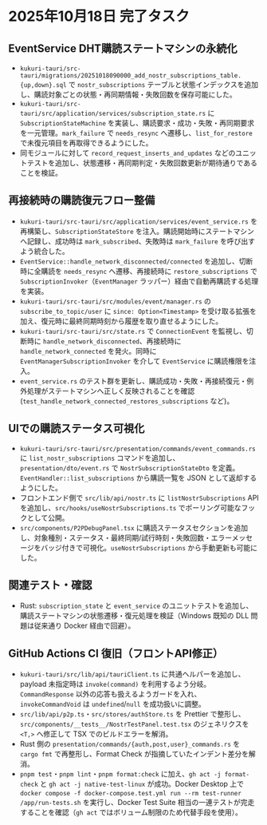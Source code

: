 # 2025年10月18日 完了タスク

## EventService DHT購読ステートマシンの永続化
- `kukuri-tauri/src-tauri/migrations/20251018090000_add_nostr_subscriptions_table.{up,down}.sql` で `nostr_subscriptions` テーブルと状態インデックスを追加し、購読対象ごとの状態・再同期情報・失敗回数を保存可能にした。
- `kukuri-tauri/src-tauri/src/application/services/subscription_state.rs` に `SubscriptionStateMachine` を実装し、購読要求・成功・失敗・再同期要求を一元管理。`mark_failure` で `needs_resync` へ遷移し、`list_for_restore` で未復元項目を再取得できるようにした。
- 同モジュールに対して `record_request_inserts_and_updates` などのユニットテストを追加し、状態遷移・再同期判定・失敗回数更新が期待通りであることを検証。

## 再接続時の購読復元フロー整備
- `kukuri-tauri/src-tauri/src/application/services/event_service.rs` を再構築し、`SubscriptionStateStore` を注入。購読開始時にステートマシンへ記録し、成功時は `mark_subscribed`、失敗時は `mark_failure` を呼び出すよう統合した。
- `EventService::handle_network_disconnected/connected` を追加し、切断時に全購読を `needs_resync` へ遷移、再接続時に `restore_subscriptions` で `SubscriptionInvoker`（`EventManager` ラッパー）経由で自動再購読する処理を実装。
- `kukuri-tauri/src-tauri/src/modules/event/manager.rs` の `subscribe_to_topic/user` に `since: Option<Timestamp>` を受け取る拡張を加え、復元時に最終同期時刻から履歴を取り直せるようにした。
- `kukuri-tauri/src-tauri/src/state.rs` で `ConnectionEvent` を監視し、切断時に `handle_network_disconnected`、再接続時に `handle_network_connected` を発火。同時に `EventManagerSubscriptionInvoker` を介して `EventService` に購読権限を注入。
- `event_service.rs` のテスト群を更新し、購読成功・失敗・再接続復元・例外処理がステートマシンへ正しく反映されることを確認 (`test_handle_network_connected_restores_subscriptions` など)。

## UIでの購読ステータス可視化
- `kukuri-tauri/src-tauri/src/presentation/commands/event_commands.rs` に `list_nostr_subscriptions` コマンドを追加し、`presentation/dto/event.rs` で `NostrSubscriptionStateDto` を定義。`EventHandler::list_subscriptions` から購読一覧を JSON として返却するようにした。
- フロントエンド側で `src/lib/api/nostr.ts` に `listNostrSubscriptions` API を追加し、`src/hooks/useNostrSubscriptions.ts` でポーリング可能なフックとして公開。
- `src/components/P2PDebugPanel.tsx` に購読ステータスセクションを追加し、対象種別・ステータス・最終同期/試行時刻・失敗回数・エラーメッセージをバッジ付きで可視化。`useNostrSubscriptions` から手動更新も可能にした。

## 関連テスト・確認
- Rust: `subscription_state` と `event_service` のユニットテストを追加し、購読ステートマシンの状態遷移・復元処理を検証（Windows 既知の DLL 問題は従来通り Docker 経由で回避）。

## GitHub Actions CI 復旧（フロントAPI修正）
- `kukuri-tauri/src/lib/api/tauriClient.ts` に共通ヘルパーを追加し、payload 未指定時は `invoke(command)` を利用するよう分岐。`CommandResponse` 以外の応答も扱えるようガードを入れ、`invokeCommandVoid` は `undefined`/`null` を成功扱いに調整。
- `src/lib/api/p2p.ts`・`src/stores/authStore.ts` を Prettier で整形し、`src/components/__tests__/NostrTestPanel.test.tsx` のジェネリクスを `<T,>` へ修正して TSX でのビルドエラーを解消。
- Rust 側の `presentation/commands/{auth,post,user}_commands.rs` を `cargo fmt` で再整形し、Format Check が指摘していたインデント差分を解消。
- `pnpm test`・`pnpm lint`・`pnpm format:check` に加え、`gh act -j format-check` と `gh act -j native-test-linux` が成功。Docker Desktop 上で `docker compose -f docker-compose.test.yml run --rm test-runner /app/run-tests.sh` を実行し、Docker Test Suite 相当の一連テストが完走することを確認（`gh act` ではボリューム制限のため代替手段を使用）。
